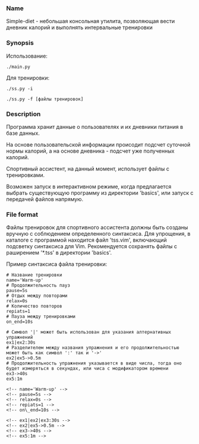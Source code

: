 
### Name

<!-- Simple-diet - is a small console utility that contains a food diary for calorie tracking and a sports assistant simple-sport. -->
Simple-diet - небольшая консольная утилита, позволяющая вести дневник калорий и выполнять интервальные тренировки

### Synopsis

Использование: 
    
    ./main.py

Для тренировки:

    ./ss.py -i

    ./ss.py -f [файлы тренировок]

<!-- Usage: ./simple-diet.py -->

<!-- Usage: ./simple-sport.py -f [files] -->

### Description

Программа хранит данные о пользователях и их дневники питания в базе данных. 

На основе пользовательской информации происодит подсчет суточной нормы калорий, а на основе дневника - подсчет уже полученных калорий.

Спортивный ассистент, на данный момент, использует файлы с тренировками.

Возможен запуск в интерактивном режиме, когда предлагается выбрать существующую программу из директории 'basics', или запуск с передачей файлов напрямую.

<!-- A food diary allows you to track the amount you eat during the day. It calculates your daily calorie intake and the caloric value of all foods eaten. Food diary uses SQLite to store its data. -->

<!-- The sports assistant allows you to create training programs and carry them out according to a timer. For creating new training file you can use every text editor you like. See *File format* section below. -->

### File format

Файлы тренировок для спортивного ассистента должны быть созданы вручную с соблюдением определенного синтаксиса. Для упрощения, в каталоге с программой находится файл 'tss.vim', включающий подсветку синтаксиса для Vim. Рекомендуется сохранять файлы с раширением '\*.tss' в директории 'basics'.

Пример синтаксиса файла тренировки:

    # Название тренировки
    name='Warm-up'
    # Продолжительность пауз
    pause=5s
    # Отдых между повторами
    relax=0s
    # Количество повторов
    repiats=1
    # Пауза между тренировками
    on_end=10s

    # Символ '|' может быть использован для указания алтернативных упражнений
    ex1|ex2:30s
    # Разделителем между названия упражнения и его продолжительностью может быть как символ ':' так и '->'
    ex2|ex5->0.5m
    # Продолжительность упражнения указывается в виде числа, тогда оно будет измеряться в секундах, или чиса с модификатором времени
    ex3->40s
    ex5:1m

<!-- In the new version, the exercise file contains all the necessary data to build a workout plan: the number of repeats, time intervals and the set of exercises itself. The files have the extension '.tss'. -->

<!-- The grid symbol ( # ) is used to create comments, empty lines will skip. -->

<!-- The execution time must be specified with a time modifier (s or m), the separator for the exercises is either a colon symbol ( : ) or a small arrow ( -> ). -->

<!-- The same principle is used to set parameters, but the separator is the equality symbol ( = ). If the parameter is set by a simple number, like the number of approaches, then the time modifier cannot be set. -->

<!-- The vertical line symbol '|' makes it possible to randomly select an exercise. -->

    <!-- name='Warm-up' -->
    <!-- pause=5s -->
    <!-- relax=0s -->
    <!-- repiats=1 -->
    <!-- on\_end=10s -->

    <!-- ex1|ex2|ex3:30s -->
    <!-- ex2|ex5->0.5m -->
    <!-- ex3->40s -->
    <!-- ex5:1m -->

